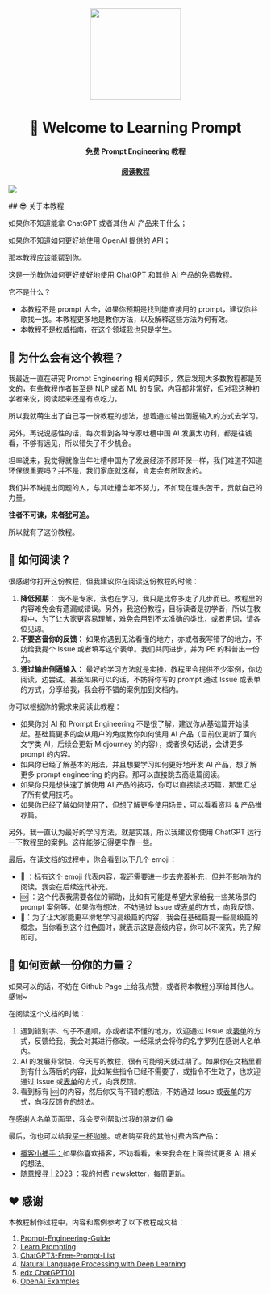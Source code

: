 <div align="center">
<img src="static/img/logo.svg" width="180px" />
<h1>👋 Welcome to Learning Prompt</h1>
<p>
   <strong>免费 Prompt Engineering 教程</strong>
</p>
<h4>
    <a href="https://wiki.aimaps.cn/">阅读教程</a>
</h4>
</div>
<p><img src="https://user-images.githubusercontent.com/129513053/229329015-c21f4011-a7a2-47ca-ad02-6469e6d2468f.png"></p>
## 😎 关于本教程

如果你不知道能拿 ChatGPT 或者其他 AI 产品来干什么；

如果你不知道如何更好地使用 OpenAI 提供的 API；

那本教程应该能帮到你。

这是一份教你如何更好使好地使用 ChatGPT 和其他 AI 产品的免费教程。

它不是什么？

- 本教程不是 prompt 大全，如果你预期是找到能直接用的 prompt，建议你谷歌找一找。本教程更多地是教你方法，以及解释这些方法为何有效。
- 本教程不是权威指南，在这个领域我也只是学生。

## 🤔 为什么会有这个教程？

我最近一直在研究 Prompt Engineering 相关的知识，然后发现大多数教程都是英文的，有些教程作者甚至是 NLP 或者 ML 的专家，内容都非常好，但对我这种初学者来说，阅读起来还是有点吃力。

所以我就萌生出了自己写一份教程的想法，想着通过输出倒逼输入的方式去学习。

另外，再说说感性的话，每次看到各种专家吐槽中国 AI 发展太功利，都是往钱看，不够有远见，所以错失了不少机会。

坦率说来，我觉得就像当年吐槽中国为了发展经济不顾环保一样，我们难道不知道环保很重要吗？并不是，我们家底就这样，肯定会有所取舍的。

我们并不缺提出问题的人，与其吐槽当年不努力，不如现在埋头苦干，贡献自己的力量。

**往者不可谏，来者犹可追。**

所以就有了这份教程。

## 📖 如何阅读？

很感谢你打开这份教程，但我建议你在阅读这份教程的时候：

1. **降低预期：** 我不是专家，我也在学习，我只是比你多走了几步而已。教程里的内容难免会有遗漏或错误。另外，我这份教程，目标读者是初学者，所以在教程中，为了让大家更容易理解，难免会用到不太准确的类比，或者用词，请各位见谅。
2. **不要吝啬你的反馈：** 如果你遇到无法看懂的地方，亦或者我写错了的地方，不妨给我提个 Issue 或者填写这个表单。我们共同进步，并为 PE 的科普出一份力。
3. **通过输出倒逼输入：** 最好的学习方法就是实操，教程里会提供不少案例，你边阅读，边尝试。甚至如果可以的话，不妨将你写的 prompt 通过 Issue 或表单的方式，分享给我，我会将不错的案例加到文档内。

你可以根据你的需求来阅读此教程：

- 如果你对 AI 和 Prompt Engineering 不是很了解，建议你从基础篇开始读起。基础篇更多的会从用户的角度教你如何使用 AI 产品（目前仅更新了面向文字类 AI，后续会更新 Midjourney 的内容），或者换句话说，会讲更多 prompt 的内容。
- 如果你已经了解基本的用法，并且想要学习如何更好地开发 AI 产品，想了解更多 prompt engineering 的内容。那可以直接跳去高级篇阅读。
- 如果你只是想快速了解使用 AI 产品的技巧，你可以直接读技巧篇，那里汇总了所有使用技巧。
- 如果你已经了解如何使用了，但想了解更多使用场景，可以看看资料 & 产品推荐篇。

另外，我一直认为最好的学习方法，就是实践，所以我建议你使用 ChatGPT 运行一下教程里的案例。这样能够记得更牢靠一些。

最后，在读文档的过程中，你会看到以下几个 emoji：

- 🚧 ：标有这个 emoji 代表内容，我还需要进一步去完善补充，但并不影响你的阅读。我会在后续迭代补充。
- 🆘 ：这个代表我需要各位的帮助，比如有可能是希望大家给我一些某场景的 prompt 案例等。如果你有想法，不妨通过 Issue 或[表单](https://mcousdyt7h.feishu.cn/share/base/form/shrcn8p8MEmbkTiCDyVVPmdUoSg)的方式，向我反馈。
- 🔴：为了让大家能更平滑地学习高级篇的内容，我会在基础篇提一些高级篇的概念，当你看到这个红色圆时，就表示这是高级内容，你可以不深究，先了解即可。

## 🤝 如何贡献一份你的力量？

如果可以的话，不妨在 Github Page 上给我点赞，或者将本教程分享给其他人。感谢~

在阅读这个文档的时候：

1. 遇到错别字、句子不通顺，亦或者读不懂的地方，欢迎通过 Issue 或[表单](https://mcousdyt7h.feishu.cn/share/base/form/shrcn8p8MEmbkTiCDyVVPmdUoSg)的方式，反馈给我，我会对其进行修改。一经采纳会将你的名字罗列在感谢人名单内。
2. AI 的发展非常快，今天写的教程，很有可能明天就过期了。如果你在文档里看到有什么落后的内容，比如某些指令已经不需要了，或指令不生效了，也欢迎通过 Issue 或[表单](https://mcousdyt7h.feishu.cn/share/base/form/shrcn8p8MEmbkTiCDyVVPmdUoSg)的方式，向我反馈。
3. 看到标有 🆘 的内容，然后你又有不错的想法，不妨通过 Issue 或[表单](https://mcousdyt7h.feishu.cn/share/base/form/shrcn8p8MEmbkTiCDyVVPmdUoSg)的方式，向我反馈你的想法。

在感谢人名单页面里，我会罗列帮助过我的朋友们 😁

最后，你也可以给我[买一杯咖啡](https://www.buymeacoffee.com/thinkingjimmy)。或者购买我的其他付费内容产品：

- [播客小捕手：](https://xiaobot.net/p/xiaobushous1?refer=599951e8-47eb-4898-aa3b-a7d0a1a06b0f)如果你喜欢播客，不妨看看，未来我会在上面尝试更多 AI 相关的想法。
- [随意搜寻 | 2023](https://xiaobot.net/p/suiyisouxun2023?refer=599951e8-47eb-4898-aa3b-a7d0a1a06b0f) ：我的付费 newsletter，每周更新。

## ❤️ 感谢

本教程制作过程中，内容和案例参考了以下教程或文档：

1. [Prompt-Engineering-Guide](https://github.com/dair-ai/Prompt-Engineering-Guide)
2. [Learn Prompting](https://learnprompting.org/)
3. [ChatGPT3-Free-Prompt-List](https://github.com/mattnigh/ChatGPT3-Free-Prompt-List)
4. [Natural Language Processing with Deep Learning](http://web.stanford.edu/class/cs224n/slides/cs224n-2023-lecture11-prompting-rlhf.pdf)
5. [edx ChatGPT101](https://www.edx.org/course/introduction-to-chatgpt)
6. [OpenAI Examples](https://platform.openai.com/examples)
